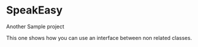 # SpeakEasy
Another Sample project

This one shows how you can use an interface between non related classes.